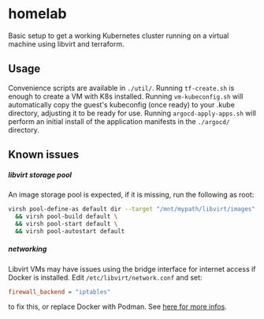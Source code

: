 # homelab

Basic setup to get a working Kubernetes cluster running on a virtual machine
using libvirt and terraform.

## Usage

Convenience scripts are available in `./util/`. Running `tf-create.sh` is
enough to create a VM with K8s installed. Running `vm-kubeconfig.sh` will
automatically copy the guest's kubeconfig (once ready) to your .kube directory,
adjusting it to be ready for use. Running `argocd-apply-apps.sh` will perform
an initial install of the application manifests in the `./argocd/` directory.

## Known issues

##### libvirt storage pool

An image storage pool is expected, if it is missing, run the following as root:

```bash
virsh pool-define-as default dir --target "/mnt/mypath/libvirt/images" \
  && virsh pool-build default \
  && virsh pool-start default \
  && virsh pool-autostart default

```

##### networking

Libvirt VMs may have issues using the bridge interface for internet access if
Docker is installed. Edit `/etc/libvirt/network.conf` and set:
```ini
firewall_backend = "iptables"
```
to fix this, or replace Docker with Podman. See [here for more infos](https://bbs.archlinux.org/viewtopic.php?pid=2178694#p2178694).
